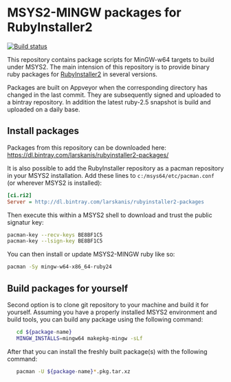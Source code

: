 # MSYS2-MINGW packages for RubyInstaller2

[![Build status](https://ci.appveyor.com/api/projects/status/a27uf6omaj2okbyc/branch/master?svg=true)](https://ci.appveyor.com/project/larskanis/rubyinstaller2-packages/branch/master)

This repository contains package scripts for MinGW-w64 targets to build under MSYS2.
The main intension of this repository is to provide binary ruby packages for [RubyInstaller2](https://github.com/oneclick/rubyinstaller2) in several versions.

Packages are built on Appveyor when the corresponding directory has changed in the last commit.
They are subsequently signed and uploaded to a bintray repository.
In addition the latest ruby-2.5 snapshot is build and uploaded on a daily base.

## Install packages

Packages from this repository can be downloaded here: https://dl.bintray.com/larskanis/rubyinstaller2-packages/

It is also possible to add the RubyInstaller repository as a pacman repository in your MSYS2 installation.
Add these lines to `c:/msys64/etc/pacman.conf` (or wherever MSYS2 is installed):
```ini
[ci.ri2]
Server = http://dl.bintray.com/larskanis/rubyinstaller2-packages
```

Then execute this within a MSYS2 shell to download and trust the public signatur key:
```sh
pacman-key --recv-keys BE8BF1C5
pacman-key --lsign-key BE8BF1C5
```

You can then install or update MSYS2-MINGW ruby like so:
```sh
pacman -Sy mingw-w64-x86_64-ruby24
```

## Build packages for yourself
Second option is to clone git repository to your machine and build it for yourself.
Assuming you have a properly installed MSYS2 environment and build tools, you can build any package using the following command:
```sh
   cd ${package-name}
   MINGW_INSTALLS=mingw64 makepkg-mingw -sLf
```
After that you can install the freshly built package(s) with the following command:
```sh
   pacman -U ${package-name}*.pkg.tar.xz
```
